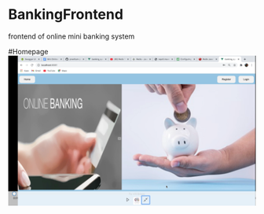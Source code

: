 # BankingFrontend
frontend of online mini banking system

#Homepage
![alt text](https://github.com/Chirantan123/BankingFrontend/blob/master/homePage.png?raw=true)



